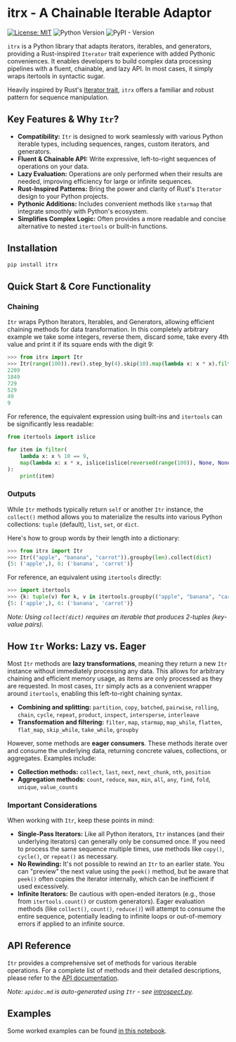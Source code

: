 # itrx - A Chainable Iterable Adaptor

[![License: MIT](https://img.shields.io/badge/License-MIT-yellow.svg)](https://opensource.org/licenses/MIT)
![Python Version](https://img.shields.io/python/required-version-toml?tomlFilePath=https://raw.githubusercontent.com/virgesmith/itrx/refs/heads/main/pyproject.toml)
![PyPI - Version](https://img.shields.io/pypi/v/itrx)


`itrx` is a Python library that adapts iterators, iterables, and generators, providing a Rust-inspired `Iterator` trait experience with added Pythonic conveniences. It enables developers to build complex data processing pipelines with a fluent, chainable, and lazy API. In most cases, it simply wraps itertools in syntactic sugar.

Heavily inspired by Rust's [Iterator trait](https://doc.rust-lang.org/std/iter/trait.Iterator.html), `itrx` offers a familiar and robust pattern for sequence manipulation.

## Key Features & Why `Itr`?

*   **Compatibility:** `Itr` is designed to work seamlessly with various Python iterable types, including sequences, ranges, custom iterators, and generators.
*   **Fluent & Chainable API:** Write expressive, left-to-right sequences of operations on your data.
*   **Lazy Evaluation:** Operations are only performed when their results are needed, improving efficiency for large or infinite sequences.
*   **Rust-Inspired Patterns:** Bring the power and clarity of Rust's `Iterator` design to your Python projects.
*   **Pythonic Additions:** Includes convenient methods like `starmap` that integrate smoothly with Python's ecosystem.
*   **Simplifies Complex Logic:** Often provides a more readable and concise alternative to nested `itertools` or built-in functions.


## Installation

```sh
pip install itrx
```

## Quick Start & Core Functionality

### Chaining

`Itr` wraps Python Iterators, Iterables, and Generators, allowing efficient chaining methods for data transformation.
In this completely arbitrary example we take some integers, reverse them, discard some, take every 4th value and
print it if its square ends with the digit 9:

```py
>>> from itrx import Itr
>>> Itr(range(100)).rev().step_by(4).skip(10).map(lambda x: x * x).filter(lambda x: x % 10 == 9).for_each(print)
2209
1849
729
529
49
9

```

For reference, the equivalent expression using built-ins and `itertools` can be significantly less readable:

```python
from itertools import islice

for item in filter(
    lambda x: x % 10 == 9,
    map(lambda x: x * x, islice(islice(reversed(range(100)), None, None, 4), 10, None)),
):
    print(item)

```

### Outputs

While `Itr` methods typically return `self` or another `Itr` instance, the `collect()` method allows you to materialize the results into various Python collections: `tuple` (default), `list`, `set`, or `dict`.

Here's how to group words by their length into a dictionary:

```python
>>> from itrx import Itr
>>> Itr(("apple", "banana", "carrot")).groupby(len).collect(dict)
{5: ('apple',), 6: ('banana', 'carrot')}

```

For reference, an equivalent using `itertools` directly:

```py
>>> import itertools
>>> {k: tuple(v) for k, v in itertools.groupby(("apple", "banana", "carrot"), key=len)}
{5: ('apple',), 6: ('banana', 'carrot')}

```

*Note: Using `collect(dict)` requires an iterable that produces 2-tuples (key-value pairs).*


## How `Itr` Works: Lazy vs. Eager

Most `Itr` methods are **lazy transformations**, meaning they return a new `Itr` instance without immediately processing any data. This allows for arbitrary chaining and efficient memory usage, as items are only processed as they are requested. In most cases, `Itr` simply acts as a convenient wrapper around `itertools`, enabling this left-to-right chaining syntax.

- **Combining and splitting:**  `partition`, `copy`, `batched`, `pairwise`, `rolling`, `chain`, `cycle`, `repeat`, `product`, `inspect`, `intersperse`, `interleave`
- **Transformation and filtering:** `filter`, `map`, `starmap`, `map_while`, `flatten`, `flat_map`, `skip_while`, `take_while`, `groupby`

However, some methods are **eager consumers**. These methods iterate over and consume the underlying data, returning concrete values, collections, or aggregates. Examples include:

*   **Collection methods:** `collect`, `last`, `next`, `next_chunk`, `nth`, `position`
*   **Aggregation methods:** `count`, `reduce`, `max`, `min`, `all`, `any`, `find`, `fold`, `unique`, `value_counts`

### Important Considerations

When working with `Itr`, keep these points in mind:

*   **Single-Pass Iterators:** Like all Python iterators, `Itr` instances (and their underlying iterators) can generally only be consumed once. If you need to process the same sequence multiple times, use methods like `copy()`, `cycle()`, or `repeat()` as necessary.
*   **No Rewinding:** It's not possible to rewind an `Itr` to an earlier state. You can "preview" the next value using the `peek()` method, but be aware that `peek()` often copies the iterator internally, which can be inefficient if used excessively.
*   **Infinite Iterators:** Be cautious with open-ended iterators (e.g., those from `itertools.count()` or custom generators). Eager evaluation methods (like `collect()`, `count()`, `reduce()`) will attempt to consume the entire sequence, potentially leading to infinite loops or out-of-memory errors if applied to an infinite source.

## API Reference

`Itr` provides a comprehensive set of methods for various iterable operations. For a complete list of methods and their detailed descriptions, please refer to the [API documentation](./doc/apidoc.md).

*Note: `apidoc.md` is auto-generated using `Itr` - see [introspect.py](src/scripts/introspect.py).*

## Examples

Some worked examples can be found [in this notebook](./doc/examples.ipynb).
